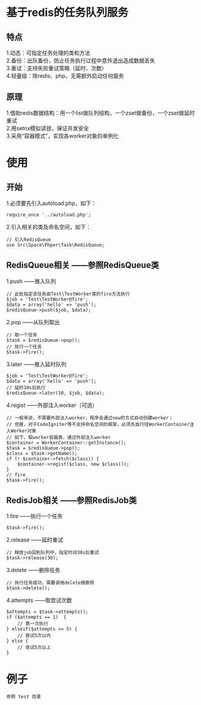 # 基于redis的任务队列服务   

## 特点        
1.动态：可指定任务处理的类和方法    
2.备份：出队备份，防止任务执行过程中意外退出造成数据丢失      
3.重试：支持失败重试策略（延时、次数）    
4.轻量级：除redis、php，无需额外启动任何服务    

## 原理   
1.借助redis数据结构：用一个list做队列结构，一个zset做备份，一个zset做延时重试    
2.用setnx模拟读锁，保证并发安全    
3.采用“容器模式”，实现各worker对象的单例化    
    
# 使用       

## 开始       

1.必须要先引入autoload.php，如下：  

	require_once '../autoload.php';  
	
2.引入相关的类及命名空间，如下：
  
	// 引入RedisQueue    
	use Src\Space\Phper\Task\RedisQueue;  

## RedisQueue相关 ——参照RedisQueue类             	

1.push ——推入队列        

    // 此处指定该任务由Test\TestWorker类的fire方法执行
	$job = 'Test\TestWorker@fire';
	$data = array('hello' => 'push');
	$redisQueue->push($job, $data);
	
2.pop ——从队列取出   

	// 取一个任务    
    $task = $redisQueue->pop();
    // 执行一个任务    
    $task->fire();    
    
3.later ——推入延时队列       	

	$job = 'Test\TestWorker@fire';
	$data = array('hello' => 'push');
	// 延时10s后执行
	$redisQueue->later(10, $job, $data);   

4.regist ——外部注入worker（可选）   

	// 一般来说，不需要外部注入worker，程序会通过new的方式自动创建worker；
	// 但是，对于CodeIgniter等不支持命名空间的框架，必须先自行往WorkerContainer注入Worker对象
	// 如下，取worker容器类，通过外部注入worker
	$container = WorkerContainer::getInstance();
    $task = $redisQueue->pop();    
    $class = $task->getName();    
    if (! $container->fetch($class)) {    
        $container->regist($class, new $class());    
    }    
    // fire    
    $task->fire();    

## RedisJob相关 ——参照RedisJob类        

1.fire ——执行一个任务   

    $task->fire();    
    
2.release ——延时重试   

	// 释放job回到队列中，指定时间30s后重试    
    $task->release(30);    
    
3.delete ——删除任务    

	// 执行任务成功，需要调用delete做删除    
    $task->delete();    
      
4.attempts ——取尝试次数   

    $attempts = $task->attempts();    
    if ($attempts == 1)  {    
    	// 第一次执行    
    } elseif($attempts <= 5) {    
    	// 尝试5次以内    
    } else {    
    	// 尝试5次以上    
    }   
    
# 例子  
         
	参照 test 目录
    
    
    
    
    
